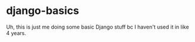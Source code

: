 # django-basics

Uh, this is just me doing some basic Django stuff bc I haven't used it in like 4 years.
